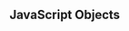 <!DOCTYPE html>
<html lang="en">
<head>
    <meta charset="UTF-8">
    <meta name="viewport" content="width=device-width, initial-scale=1.0">
    <title>Document</title>
</head>
<body>
    <h2>JavaScript Objects</h2>
    <p id="demo"></p>
    <script>
        const car={type:"Maruti",model:"2021",color:"white"};
        document.getElementById("demo").innerHTML="The car type is"+" "+ car.type;
    </script>
</body>
</html>
